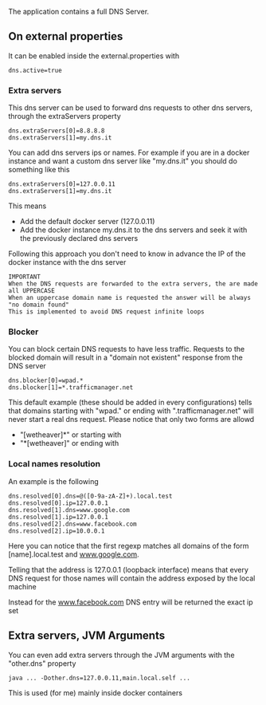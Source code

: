 The application contains a full DNS Server. 

## On external properties

It can be enabled inside the external.properties with

    dns.active=true

### Extra servers

This dns server can be used to forward dns requests to other
dns servers, through the extraServers property

    dns.extraServers[0]=8.8.8.8
    dns.extraServers[1]=my.dns.it

You can add dns servers ips or names. For example if you are in a docker instance
and want a custom dns server like "my.dns.it" you should do something like this

    dns.extraServers[0]=127.0.0.11
    dns.extraServers[1]=my.dns.it

This means

* Add the default docker server (127.0.0.11)
* Add the docker instance my.dns.it to the dns servers and seek it with the previously 
  declared dns servers
  
Following this approach you don't need to know in advance the IP of the docker instance 
with the dns server

    IMPORTANT
    When the DNS requests are forwarded to the extra servers, the are made all UPPERCASE
    When an uppercase domain name is requested the answer will be always "no domain found"
    This is implemented to avoid DNS request infinite loops

### Blocker

You can block certain DNS requests to have less traffic. Requests to the blocked domain
will result in a "domain not existent" response from the DNS server

    dns.blocker[0]=wpad.*
    dns.blocker[1]=*.trafficmanager.net

This default example (these should be added in every configurations) tells that domains
starting with "wpad." or ending with ".trafficmanager.net" will never start a real dns
request. Please notice that only two forms are allowd

* "[wetheaver]*" or starting with
* "*[wetheaver]" or ending with

### Local names resolution

An example is the following

    dns.resolved[0].dns=@([0-9a-zA-Z]+).local.test
    dns.resolved[0].ip=127.0.0.1
    dns.resolved[1].dns=www.google.com
    dns.resolved[1].ip=127.0.0.1
    dns.resolved[2].dns=www.facebook.com
    dns.resolved[2].ip=10.0.0.1

Here you can notice that the first regexp matches all domains of the form [name].local.test
and www.google.com.

Telling that the address is 127.0.0.1 (loopback interface) means that every DNS request for
those names will contain the address exposed by the local machine

Instead for the www.facebook.com DNS entry will be returned the exact ip set

## Extra servers, JVM Arguments

You can even add extra servers through the JVM arguments with the "other.dns" property 

    java ... -Dother.dns=127.0.0.11,main.local.self ...

This is used (for me) mainly inside docker containers
